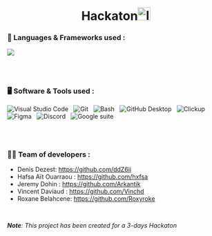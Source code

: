 <!-- Header section -->
<h1 align="center">Hackaton<img src="./frontend/public/assets/icon/logo.svg" width="30px" height="30px" alt="logo"></h1>

### 🧰 Languages & Frameworks used :

<p>
  <a href="https://skillicons.dev">
    <img src="https://skillicons.dev/icons?i=html,css,js,nodejs,react,tailwind,mysql,express&theme=dark" />
  </a>
</p>
</br>
</br>

### 🖥️ Software & Tools used :

<p>
<img alt="Visual Studio Code" style="padding-right:0.5rem;" src="https://img.shields.io/badge/Visual%20Studio%20Code-0078d7.svg?logo=visual-studio-code&logoColor=white"/>
<img alt="Git" style="padding-right:0.5rem;" src="https://img.shields.io/badge/Git-F05033.svg?logo=git&logoColor=white"/>
<img alt="Bash" style="padding-right:0.5rem;" src="https://img.shields.io/badge/Bash-4EAA25.svg?logo=gnu-bash&logoColor=white"/>
<img alt="GitHub Desktop" style="padding-right:0.5rem;" src="https://img.shields.io/badge/GitHub%20Desktop-8034A9.svg?logo=github&logoColor=white"/>
<img alt="Clickup" src="https://img.shields.io/badge/Clickup-7B68EE.svg?logo=clickup&logoColor=white"/>
<img alt="Figma" style="padding-right:0.5rem;" src="https://img.shields.io/badge/-Figma-F24E1E.svg?logo=figma&logoColor=white"/>
<img alt="Discord" style="padding-right:0.5rem;" src="https://img.shields.io/badge/-Discord-5865F2.svg?logo=discord&logoColor=white"/>
<img alt="Google suite" style="padding-right:0.5rem;" src="https://img.shields.io/badge/-Google Suite-yellow.svg?logo=meistertask&logoColor=white"/>
</p>
</br>

#

### 👨‍💻 Team of developers :

- Denis Dezest: https://github.com/ddZ6ii
- Hafsa Aït Ouarraou : https://github.com/hxfsa
- Jeremy Dohin : https://github.com/Arkantik
- Vincent Daviaud : https://github.com/Vinchd
- Roxane Belahcene: https://github.com/Roxyroke

</br>

<em><strong>Note</strong>: This project has been created for a 3-days Hackaton</em>
